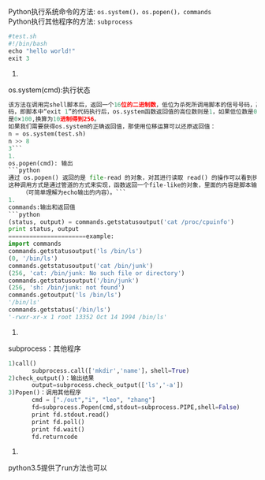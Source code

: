 Python执行系统命令的方法: ```os.system()，os.popen()，commands```<br>
Python执行其他程序的方法: ```subprocess```
```python
#test.sh
#!/bin/bash
echo "hello world!"
exit 3
```
1. 
os.system(cmd):执行状态
```python
该方法在调用完shell脚本后，返回一个16位的二进制数，低位为杀死所调用脚本的信号号码，高位为脚本的退出状态
码，即脚本中“exit 1”的代码执行后，os.system函数返回值的高位数则是1，如果低位数是0的情况下，则函数的返回值
是0×100,换算为10进制得到256。
如果我们需要获得os.system的正确返回值，那使用位移运算可以还原返回值：
n = os.system(test.sh)
n >> 8
3```
1. 
os.popen(cmd): 输出
```python
通过 os.popen() 返回的是 file-read 的对象，对其进行读取 read() 的操作可以看到执行的输出。
这种调用方式是通过管道的方式来实现，函数返回一个file-like的对象，里面的内容是脚本输出的内容
    （可简单理解为echo输出的内容）。```
1. 
commands:输出和返回值 
```python
(status, output) = commands.getstatusoutput('cat /proc/cpuinfo')
print status, output
======================example:
import commands
commands.getstatusoutput('ls /bin/ls')
(0, '/bin/ls')
commands.getstatusoutput('cat /bin/junk')
(256, 'cat: /bin/junk: No such file or directory')
commands.getstatusoutput('/bin/junk')
(256, 'sh: /bin/junk: not found')
commands.getoutput('ls /bin/ls')
'/bin/ls'
commands.getstatus('/bin/ls')
'-rwxr-xr-x 1 root 13352 Oct 14 1994 /bin/ls'
```
1. 
subprocess：其他程序
```python
1)call()
　　　　subprocess.call(['mkdir','name']，shell=True)
2)check_output()：输出结果
　　　　output=subprocess.check_output(['ls','-a'])
3)Popen()：调用其他程序
　　　　cmd = ["./out","i", "leo", "zhang"]
　　　　fd=subprocess.Popen(cmd,stdout=subprocess.PIPE,shell=False)
　　　　print fd.stdout.read()
　　　　print fd.poll()
　　　　print fd.wait()
　　　　fd.returncode
```
1. 
python3.5提供了run方法也可以